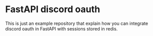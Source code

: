 # FastAPI discord oauth
This is just an example repository that explain how you can integrate discord oauth in FastAPI with sessions stored in redis.

